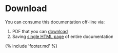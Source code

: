 # Download

You can consume this documentation off-line via:

1. PDF that you can [download](../docs.pdf)
2. Saving [single HTML page](../print_page) of entire documentation

{% include 'footer.md' %}
